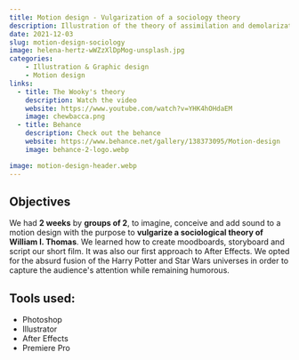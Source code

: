 ```yaml
---
title: Motion design - Vulgarization of a sociology theory
description: Illustration of the theory of assimilation and demolarization of the individual by William I. Thomas
date: 2021-12-03
slug: motion-design-sociology
image: helena-hertz-wWZzXlDpMog-unsplash.jpg
categories:
    - Illustration & Graphic design
    - Motion design
links:
  - title: The Wooky's theory
    description: Watch the video
    website: https://www.youtube.com/watch?v=YHK4hOHdaEM​​​​​​​
    image: chewbacca.png
  - title: Behance
    description: Check out the behance
    website: https://www.behance.net/gallery/138373095/Motion-design
    image: behance-2-logo.webp

image: motion-design-header.webp
---
```


## Objectives

We had **2 weeks** by **groups of 2**, to imagine, conceive and add sound to a motion design with the purpose to **vulgarize a sociological theory of William I. Thomas**. We learned how to create moodboards, storyboard and script our short film. It was also our first approach to After Effects. We opted for the absurd fusion of the Harry Potter and Star Wars universes in order to capture the audience's attention while remaining humorous.

## Tools used:

* Photoshop
* Illustrator
* After Effects
* Premiere Pro